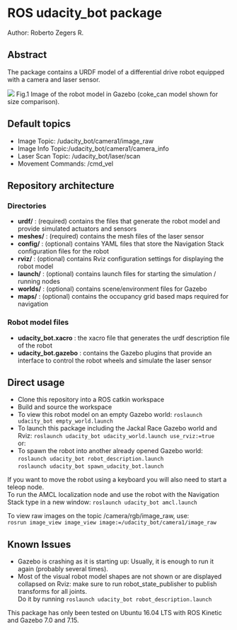 # ROS udacity_bot package
Author: Roberto Zegers R.

## Abstract
The package contains a URDF model of a differential drive robot equipped with a camera and laser sensor.

<img src="https://raw.githubusercontent.com/rfzeg/udacity_bot/master/docs/imgs/udacity_bot.png">
Fig.1 Image of the robot model in Gazebo (coke_can model shown for size comparison).  

## Default topics
+ Image Topic: /udacity_bot/camera1/image_raw
+ Image Info Topic:/udacity_bot/camera1/camera_info
+ Laser Scan Topic: /udacity_bot/laser/scan
+ Movement Commands: /cmd_vel

## Repository architecture
### Directories
+ **urdf/** : (required) contains the files that generate the robot model and provide simulated actuators and sensors
+ **meshes/** : (required) contains the mesh files of the laser sensor
+ **config/** : (optional) contains YAML files that store the Navigation Stack configuration files for the robot
+ **rviz/** : (optional) contains Rviz configuration settings for displaying the robot model
+ **launch/** : (optional) contains launch files for starting the simulation / running nodes
+ **worlds/** : (optional) contains scene/environment files for Gazebo
+ **maps/** : (optional) contains the occupancy grid based maps required for navigation

### Robot model files
+ **udacity_bot.xacro** : the xacro file that generates the urdf description file of the robot
+ **udacity_bot.gazebo** : contains the Gazebo plugins that provide an interface to control the robot wheels and simulate the laser sensor

## Direct usage
- Clone this repository into a ROS catkin workspace
- Build and source the workspace
- To view this robot model on an empty Gazebo world: `roslaunch udacity_bot empty_world.launch`  
- To launch this package including the Jackal Race Gazebo world and Rviz: `roslaunch udacity_bot udacity_world.launch use_rviz:=true`  
or:  
- To spawn the robot into another already opened Gazebo world:  
`roslaunch udacity_bot robot_description.launch`  
`roslaunch udacity_bot spawn_udacity_bot.launch`  

If you want to move the robot using a keyboard you will also need to start a teleop node.  
To run the AMCL localization node and use the robot with the Navigation Stack type in a new window: `roslaunch udacity_bot amcl.launch`  

To view raw images on the topic /camera/rgb/image_raw, use:  
`rosrun image_view image_view image:=/udacity_bot/camera1/image_raw`  

## Known Issues
+ Gazebo is crashing as it is starting up: Usually, it is enough to run it again (probably several times).
+ Most of the visual robot model shapes are not shown or are displayed collapsed on Rviz: make sure to run robot_state_publisher to publish transforms for all joints.  
  Do it by running `roslaunch udacity_bot robot_description.launch`  

This package has only been tested on Ubuntu 16.04 LTS with ROS Kinetic and Gazebo 7.0 and 7.15.
